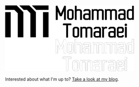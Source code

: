 ![Fancy logo](https://github.com/themreza/themreza/raw/master/mohammad-tomaraei.png#gh-dark-mode-only)
![Fancy logo](https://raw.githubusercontent.com/themreza/themreza/refs/heads/master/mohammad-tomaraei-light.png#gh-light-mode-only)


Interested about what I'm up to? [Take a look at my blog](https://tomaraei.com).
